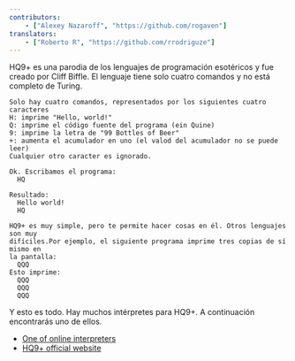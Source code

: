 ```yaml
---
contributors:
    - ["Alexey Nazaroff", "https://github.com/rogaven"]
translators:
    - ["Roberto R", "https://github.com/rrodriguze"]
---
```


HQ9+ es una parodia de los lenguajes de programación esotéricos y fue creado 
por Cliff Biffle.
El lenguaje tiene solo cuatro comandos y no está completo de Turing.

```
Solo hay cuatro comandos, representados por los siguientes cuatro caracteres
H: imprime "Hello, world!"
Q: imprime el código fuente del programa (ein Quine)
9: imprime la letra de "99 Bottles of Beer"
+: aumenta el acumulador en uno (el valod del acumulador no se puede leer)
Cualquier otro caracter es ignorado.

Ok. Escribamos el programa:
  HQ

Resultado:
  Hello world!
  HQ

HQ9+ es muy simple, pero te permite hacer cosas en él. Otros lenguajes son muy
difíciles.Por ejemplo, el siguiente programa imprime tres copias de sí mismo en
la pantalla:
  QQQ
Esto imprime:
  QQQ
  QQQ
  QQQ
```

Y esto es todo. Hay muchos intérpretes para HQ9+.
A continuación encontrarás uno de ellos.

+ [One of online interpreters](https://almnet.de/esolang/hq9plus.php)
+ [HQ9+ official website](http://cliffle.com/esoterica/hq9plus.html)
